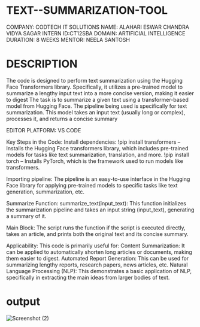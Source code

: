 # TEXT--SUMMARIZATION-TOOL
COMPANY: CODTECH IT SOLUTIONS  NAME: ALAHARI ESWAR CHANDRA VIDYA SAGAR  INTERN ID:CT12SBA  DOMAIN: ARTIFICIAL INTELLIGENCE  DURATION: 8 WEEKS  MENTOR: NEELA SANTOSH


# DESCRIPTION
The code is designed to perform text summarization using the Hugging Face Transformers library. Specifically, it utilizes a pre-trained model to summarize a lengthy input text into a more concise version, making it easier to digest The task is to summarize a given text using a transformer-based model from Hugging Face. The pipeline being used is specifically for text summarization. This model takes an input text (usually long or complex), processes it, and returns a concise summary

EDITOR PLATFORM: VS CODE

Key Steps in the Code: Install dependencies: !pip install transformers – Installs the Hugging Face transformers library, which includes pre-trained models for tasks like text summarization, translation, and more. !pip install torch – Installs PyTorch, which is the framework used to run models like transformers.

Importing pipeline: The pipeline is an easy-to-use interface in the Hugging Face library for applying pre-trained models to specific tasks like text generation, summarization, etc.

Summarize Function: summarize_text(input_text): This function initializes the summarization pipeline and takes an input string (input_text), generating a summary of it.

Main Block: The script runs the function if the script is executed directly, takes an article, and prints both the original text and its concise summary.

Applicability: This code is primarily useful for: Content Summarization: It can be applied to automatically shorten long articles or documents, making them easier to digest. Automated Report Generation: This can be used for summarizing lengthy reports, research papers, news articles, etc. Natural Language Processing (NLP): This demonstrates a basic application of NLP, specifically in extracting the main ideas from larger bodies of text.

# output
![Screenshot (2)](https://github.com/user-attachments/assets/cd1f65ea-3edb-4fc9-b780-5c51ed975495)

